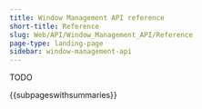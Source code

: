 ```yaml
---
title: Window Management API reference
short-title: Reference
slug: Web/API/Window_Management_API/Reference
page-type: landing-page
sidebar: window-management-api
---
```


TODO

{{subpageswithsummaries}}
